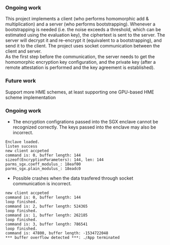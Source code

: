 ### Ongoing work

This project implements a client (who performs homomorphic add & multiplication) and a server (who performs bootstrapping). Whenever a bootstrapping is needed (i.e. the noise exceeds a threshold, which can be estimated using the evaluation key), the ciphertext is sent to the server. The server will decrypt it and re-encrypt it (equivalent to a bootstrapping), and send it to the client. The project uses socket communication between the client and server.   
As the first step before the communication, the server needs to get the homomorphic encryption key configuration, and the private key (after a remote attestation is performed and the key agreement is established).

### Future work

Support more HME schemes, at least supporting one GPU-based HME scheme implementation

### Ongoing work
* The encryption configrations passed into the SGX enclave cannot be recognized correctly. The keys passed into the enclave may also be incorrect.
```
Enclave loaded.
listen success
new client accpeted
command is: 0, buffer length: 144
sizeof(EncryptionParameters): 144, len: 144
parms_sgx.coeff_modulus_: 18eaf00
parms_sgx.plain_modulus_: 18eadc0
```

* Possible crashes when the data trasfered through socket communication is incorrect.
```
new client accpeted
command is: 0, buffer length: 144
loop finished.
command is: 2, buffer length: 524365
loop finished.
command is: 1, buffer length: 262185
loop finished.
command is: 3, buffer length: 786541
loop finished.
command is: 47800, buffer length: -1534722048
*** buffer overflow detected ***: ./App terminated
```
